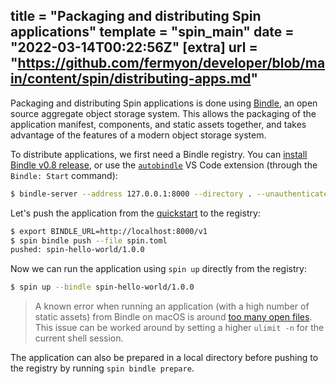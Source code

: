 title = "Packaging and distributing Spin applications"
template = "spin_main"
date = "2022-03-14T00:22:56Z"
[extra]
url = "https://github.com/fermyon/developer/blob/main/content/spin/distributing-apps.md"
---

Packaging and distributing Spin applications is done using [Bindle](https://github.com/deislabs/bindle),
an open source aggregate object storage system. This allows the packaging of the
application manifest, components, and static assets together, and
takes advantage of the features of a modern object storage system.

To distribute applications, we first need a Bindle registry. You can
[install Bindle v0.8 release](https://github.com/deislabs/bindle/tree/main/docs#from-the-binary-releases),
or use the
[`autobindle`](https://marketplace.visualstudio.com/items?itemName=fermyon.autobindle)
VS Code extension (through the `Bindle: Start` command):

```bash
$ bindle-server --address 127.0.0.1:8000 --directory . --unauthenticated
```

Let's push the application from the [quickstart](./quickstart.md) to the registry:

<!-- @selectiveCpy -->

```bash
$ export BINDLE_URL=http://localhost:8000/v1
$ spin bindle push --file spin.toml
pushed: spin-hello-world/1.0.0
```

Now we can run the application using `spin up` directly from the registry:

<!-- @selectiveCpy -->

```bash
$ spin up --bindle spin-hello-world/1.0.0
```

> A known error when running an application (with a high number of static assets)
> from Bindle on macOS is around
> [too many open files](https://github.com/fermyon/spin/issues/180). This issue
> can be worked around by setting a higher `ulimit -n` for the current shell
> session.

The application can also be prepared in a local directory before pushing to the
registry by running `spin bindle prepare`.
